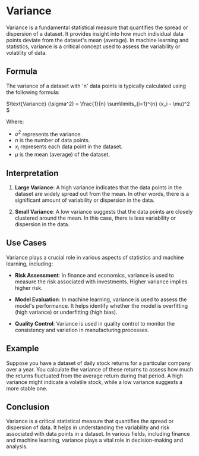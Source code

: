 # Variance

Variance is a fundamental statistical measure that quantifies the spread or dispersion of a dataset. It provides insight into how much individual data points deviate from the dataset's mean (average). In machine learning and statistics, variance is a critical concept used to assess the variability or volatility of data.

## Formula

The variance of a dataset with 'n' data points is typically calculated using the following formula:

$\text{Variance} (\sigma^2) = \frac{1}{n} \sum\limits_{i=1}^{n} (x_i - \mu)^2 \$

Where:
- $\sigma^2$ represents the variance.
- $n$ is the number of data points.
- $x_i$ represents each data point in the dataset.
- $\mu$ is the mean (average) of the dataset.

## Interpretation

1. **Large Variance**: A high variance indicates that the data points in the dataset are widely spread out from the mean. In other words, there is a significant amount of variability or dispersion in the data.

2. **Small Variance**: A low variance suggests that the data points are closely clustered around the mean. In this case, there is less variability or dispersion in the data.

## Use Cases

Variance plays a crucial role in various aspects of statistics and machine learning, including:

- **Risk Assessment**: In finance and economics, variance is used to measure the risk associated with investments. Higher variance implies higher risk.

- **Model Evaluation**: In machine learning, variance is used to assess the model's performance. It helps identify whether the model is overfitting (high variance) or underfitting (high bias).

- **Quality Control**: Variance is used in quality control to monitor the consistency and variation in manufacturing processes.

## Example

Suppose you have a dataset of daily stock returns for a particular company over a year. You calculate the variance of these returns to assess how much the returns fluctuated from the average return during that period. A high variance might indicate a volatile stock, while a low variance suggests a more stable one.

## Conclusion

Variance is a critical statistical measure that quantifies the spread or dispersion of data. It helps in understanding the variability and risk associated with data points in a dataset. In various fields, including finance and machine learning, variance plays a vital role in decision-making and analysis.
